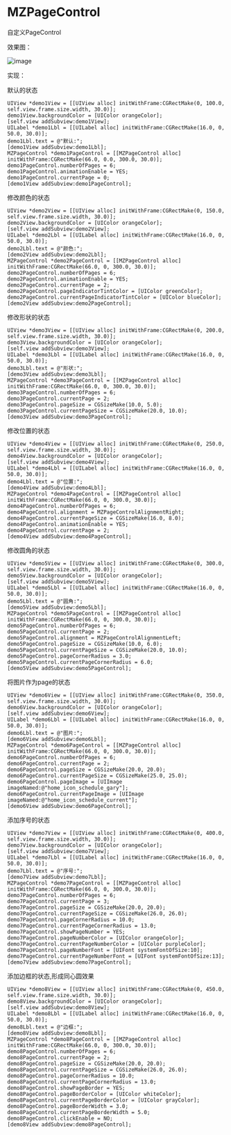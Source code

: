 # MZPageControl
自定义PageControl

效果图：

![image](https://github.com/MrZhou1010/MZPageControl/blob/master/demo.png)

实现：

默认的状态

    UIView *demo1View = [[UIView alloc] initWithFrame:CGRectMake(0, 100.0, self.view.frame.size.width, 30.0)];
    demo1View.backgroundColor = [UIColor orangeColor];
    [self.view addSubview:demo1View];
    UILabel *demo1Lbl = [[UILabel alloc] initWithFrame:CGRectMake(16.0, 0, 50.0, 30.0)];
    demo1Lbl.text = @"默认:";
    [demo1View addSubview:demo1Lbl];
    MZPageControl *demo1PageControl = [[MZPageControl alloc] initWithFrame:CGRectMake(66.0, 0.0, 300.0, 30.0)];
    demo1PageControl.numberOfPages = 6;
    demo1PageControl.animationEnable = YES;
    demo1PageControl.currentPage = 0;
    [demo1View addSubview:demo1PageControl];

修改颜色的状态

    UIView *demo2View = [[UIView alloc] initWithFrame:CGRectMake(0, 150.0, self.view.frame.size.width, 30.0)];
    demo2View.backgroundColor = [UIColor orangeColor];
    [self.view addSubview:demo2View];
    UILabel *demo2Lbl = [[UILabel alloc] initWithFrame:CGRectMake(16.0, 0, 50.0, 30.0)];
    demo2Lbl.text = @"颜色:";
    [demo2View addSubview:demo2Lbl];
    MZPageControl *demo2PageControl = [[MZPageControl alloc] initWithFrame:CGRectMake(66.0, 0, 300.0, 30.0)];
    demo2PageControl.numberOfPages = 6;
    demo2PageControl.animationEnable = YES;
    demo2PageControl.currentPage = 2;
    demo2PageControl.pageIndicatorTintColor = [UIColor greenColor];
    demo2PageControl.currentPageIndicatorTintColor = [UIColor blueColor];
    [demo2View addSubview:demo2PageControl];

修改形状的状态

    UIView *demo3View = [[UIView alloc] initWithFrame:CGRectMake(0, 200.0, self.view.frame.size.width, 30.0)];
    demo3View.backgroundColor = [UIColor orangeColor];
    [self.view addSubview:demo3View];
    UILabel *demo3Lbl = [[UILabel alloc] initWithFrame:CGRectMake(16.0, 0, 50.0, 30.0)];
    demo3Lbl.text = @"形状:";
    [demo3View addSubview:demo3Lbl];
    MZPageControl *demo3PageControl = [[MZPageControl alloc] initWithFrame:CGRectMake(66.0, 0, 300.0, 30.0)];
    demo3PageControl.numberOfPages = 6;
    demo3PageControl.currentPage = 2;
    demo3PageControl.pageSize = CGSizeMake(10.0, 5.0);
    demo3PageControl.currentPageSize = CGSizeMake(20.0, 10.0);
    [demo3View addSubview:demo3PageControl];

修改位置的状态

    UIView *demo4View = [[UIView alloc] initWithFrame:CGRectMake(0, 250.0, self.view.frame.size.width, 30.0)];
    demo4View.backgroundColor = [UIColor orangeColor];
    [self.view addSubview:demo4View];
    UILabel *demo4Lbl = [[UILabel alloc] initWithFrame:CGRectMake(16.0, 0, 50.0, 30.0)];
    demo4Lbl.text = @"位置:";
    [demo4View addSubview:demo4Lbl];
    MZPageControl *demo4PageControl = [[MZPageControl alloc] initWithFrame:CGRectMake(66.0, 0, 300.0, 30.0)];
    demo4PageControl.numberOfPages = 6;
    demo4PageControl.alignment = MZPageControlAlignmentRight;
    demo4PageControl.currentPageSize = CGSizeMake(16.0, 8.0);
    demo4PageControl.animationEnable = YES;
    demo4PageControl.currentPage = 2;
    [demo4View addSubview:demo4PageControl];

修改圆角的状态

    UIView *demo5View = [[UIView alloc] initWithFrame:CGRectMake(0, 300.0, self.view.frame.size.width, 30.0)];
    demo5View.backgroundColor = [UIColor orangeColor];
    [self.view addSubview:demo5View];
    UILabel *demo5Lbl = [[UILabel alloc] initWithFrame:CGRectMake(16.0, 0, 50.0, 30.0)];
    demo5Lbl.text = @"圆角:";
    [demo5View addSubview:demo5Lbl];
    MZPageControl *demo5PageControl = [[MZPageControl alloc] initWithFrame:CGRectMake(66.0, 0, 300.0, 30.0)];
    demo5PageControl.numberOfPages = 6;
    demo5PageControl.currentPage = 2;
    demo5PageControl.alignment = MZPageControlAlignmentLeft;
    demo5PageControl.pageSize = CGSizeMake(10.0, 6.0);
    demo5PageControl.currentPageSize = CGSizeMake(20.0, 10.0);
    demo5PageControl.pageCornerRadius = 3.0;
    demo5PageControl.currentPageCornerRadius = 6.0;
    [demo5View addSubview:demo5PageControl];

将图片作为page的状态

    UIView *demo6View = [[UIView alloc] initWithFrame:CGRectMake(0, 350.0, self.view.frame.size.width, 30.0)];
    demo6View.backgroundColor = [UIColor orangeColor];
    [self.view addSubview:demo6View];
    UILabel *demo6Lbl = [[UILabel alloc] initWithFrame:CGRectMake(16.0, 0, 50.0, 30.0)];
    demo6Lbl.text = @"图片:";
    [demo6View addSubview:demo6Lbl];
    MZPageControl *demo6PageControl = [[MZPageControl alloc] initWithFrame:CGRectMake(66.0, 0, 300.0, 30.0)];
    demo6PageControl.numberOfPages = 6;
    demo6PageControl.currentPage = 2;
    demo6PageControl.pageSize = CGSizeMake(20.0, 20.0);
    demo6PageControl.currentPageSize = CGSizeMake(25.0, 25.0);
    demo6PageControl.pageImage = [UIImage imageNamed:@"home_icon_schedule_gary"];
    demo6PageControl.currentPageImage = [UIImage imageNamed:@"home_icon_schedule_current"];
    [demo6View addSubview:demo6PageControl];

添加序号的状态

    UIView *demo7View = [[UIView alloc] initWithFrame:CGRectMake(0, 400.0, self.view.frame.size.width, 30.0)];
    demo7View.backgroundColor = [UIColor orangeColor];
    [self.view addSubview:demo7View];
    UILabel *demo7Lbl = [[UILabel alloc] initWithFrame:CGRectMake(16.0, 0, 50.0, 30.0)];
    demo7Lbl.text = @"序号:";
    [demo7View addSubview:demo7Lbl];
    MZPageControl *demo7PageControl = [[MZPageControl alloc] initWithFrame:CGRectMake(66.0, 0, 300.0, 30.0)];
    demo7PageControl.numberOfPages = 6;
    demo7PageControl.currentPage = 3;
    demo7PageControl.pageSize = CGSizeMake(20.0, 20.0);
    demo7PageControl.currentPageSize = CGSizeMake(26.0, 26.0);
    demo7PageControl.pageCornerRadius = 10.0;
    demo7PageControl.currentPageCornerRadius = 13.0;
    demo7PageControl.showPageNumber = YES;
    demo7PageControl.pageNumberColor = [UIColor orangeColor];
    demo7PageControl.currentPageNumberColor = [UIColor purpleColor];
    demo7PageControl.pageNumberFont = [UIFont systemFontOfSize:10];
    demo7PageControl.currentPageNumberFont = [UIFont systemFontOfSize:13];
    [demo7View addSubview:demo7PageControl];

添加边框的状态,形成同心圆效果

    UIView *demo8View = [[UIView alloc] initWithFrame:CGRectMake(0, 450.0, self.view.frame.size.width, 30.0)];
    demo8View.backgroundColor = [UIColor orangeColor];
    [self.view addSubview:demo8View];
    UILabel *demo8Lbl = [[UILabel alloc] initWithFrame:CGRectMake(16.0, 0, 50.0, 30.0)];
    demo8Lbl.text = @"边框:";
    [demo8View addSubview:demo8Lbl];
    MZPageControl *demo8PageControl = [[MZPageControl alloc] initWithFrame:CGRectMake(66.0, 0, 300.0, 30.0)];
    demo8PageControl.numberOfPages = 6;
    demo8PageControl.currentPage = 2;
    demo8PageControl.pageSize = CGSizeMake(20.0, 20.0);
    demo8PageControl.currentPageSize = CGSizeMake(26.0, 26.0);
    demo8PageControl.pageCornerRadius = 10.0;
    demo8PageControl.currentPageCornerRadius = 13.0;
    demo8PageControl.showPageBorder = YES;
    demo8PageControl.pageBorderColor = [UIColor whiteColor];
    demo8PageControl.currentPageBorderColor = [UIColor grayColor];
    demo8PageControl.pageBorderWidth = 3.0;
    demo8PageControl.currentPageBorderWidth = 5.0;
    demo8PageControl.clickEnable = NO;
    [demo8View addSubview:demo8PageControl];
